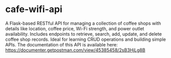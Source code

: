 # cafe-wifi-api
A Flask-based RESTful API for managing a collection of coffee shops with details like location, coffee price, Wi-Fi strength, and power outlet availability. Includes endpoints to retrieve, search, add, update, and delete coffee shop records. Ideal for learning CRUD operations and building simple APIs.
The documentation of this API is available here: https://documenter.getpostman.com/view/45385458/2sB3HjLg8B

